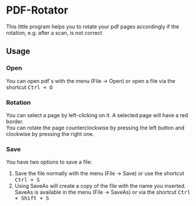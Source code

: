 # PDF-Rotator
This little program helps you to rotate your pdf pages accordingly if the rotation, e.g. after a scan, is not correct

## Usage
### Open
You can open pdf´s with the menu (File -> Open) or open a file via the shortcut <kbd>Ctrl + O</kbd>
<br>

### Rotation
You can select a page by left-clicking on it. A selected page will have a red border. <br>
You can rotate the page counterclockwise by pressing the left button and clockwise by pressing the right one.
<br>

### Save
You have two options to save a file:
<ol>
 <li>Save the file normally with the menu (File -> Save) or use the shortcut <kbd>Ctrl + S</kbd></li>
 <li>Using SaveAs will create a copy of the file with the name you inserted.<br>
     SaveAs is available in the menu (File -> SaveAs) or via the shortcut <kbd>Ctrl + Shift + S</kbd></li>
</ol>
